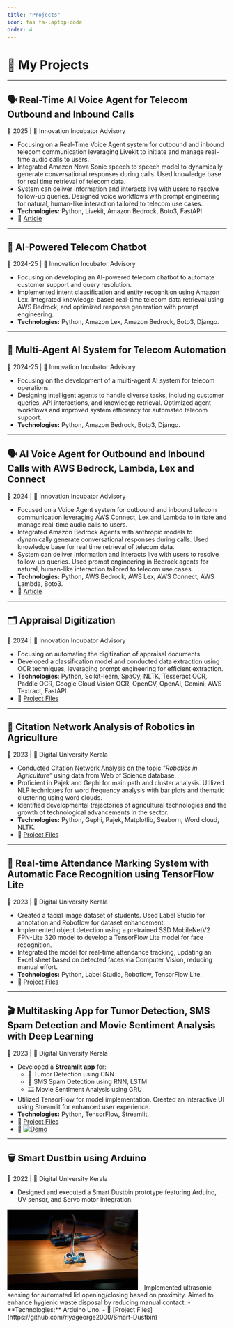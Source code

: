```yaml
---
title: "Projects"
icon: fas fa-laptop-code
order: 4
---
```


# 🚀 My Projects

---

## 🗣️ Real-Time AI Voice Agent for Telecom Outbound and Inbound Calls
📅 2025 | 🏢 Innovation Incubator Advisory  
- Focusing on a Real-Time Voice Agent system for outbound and inbound telecom communication leveraging Livekit to initiate and manage real-time audio calls to users. 
-	Integrated Amazon Nova Sonic speech to speech model to dynamically generate conversational responses during calls. Used knowledge base for real time retrieval of telecom data.
-	System can deliver information and interacts live with users to resolve follow-up queries. Designed voice workflows with prompt engineering for natural, human-like interaction tailored to telecom use cases. 
- **Technologies:** Python, Livekit, Amazon Bedrock, Boto3, FastAPI.  
- 🔗 [Article](https://dev.to/innovationincubator/building-real-time-conversational-ai-agent-for-telecom-using-livekit-with-amazon-bedrock-and-nova-4kgk)

---

## 🤖 AI-Powered Telecom Chatbot    
📅 2024-25 | 🏢 Innovation Incubator Advisory   
- Focusing on developing an AI-powered telecom chatbot to automate customer support and query resolution.  
- Implemented intent classification and entity recognition using Amazon Lex. Integrated knowledge-based real-time telecom data retrieval using AWS Bedrock, and optimized response generation with prompt engineering.  
- **Technologies:** Python, Amazon Lex, Amazon Bedrock, Boto3, Django.  

---

## 🧠 Multi-Agent AI System for Telecom Automation  
📅 2024-25 | 🏢 Innovation Incubator Advisory   
- Focusing on the development of a multi-agent AI system for telecom operations.  
- Designing intelligent agents to handle diverse tasks, including customer queries, API interactions, and knowledge retrieval. Optimized agent workflows and improved system efficiency for automated telecom support.  
- **Technologies:** Python, Amazon Bedrock, Boto3, Django.  

---

## 🗣️ AI Voice Agent for Outbound and Inbound Calls with AWS Bedrock, Lambda, Lex and Connect
📅 2024 | 🏢 Innovation Incubator Advisory  
- Focused on a Voice Agent system for outbound and inbound telecom communication leveraging AWS Connect, Lex and Lambda to initiate and manage real-time audio calls to users. 
-	Integrated Amazon Bedrock Agents with anthropic models to dynamically generate conversational responses during calls. Used knowledge base for real time retrieval of telecom data.
-	System can deliver information and interacts live with users to resolve follow-up queries. Used prompt engineering in Bedrock agents for natural, human-like interaction tailored to telecom use cases. 
- **Technologies:** Python, AWS Bedrock, AWS Lex, AWS Connect, AWS Lambda, Boto3.  
- 🔗 [Article](https://dev.to/thomas_george_b5f25de89e4/leveraging-amazon-bedrock-agents-for-comprehensive-business-solutions-in-telecom-and-beyond-583h)

---

## 🗂️ Appraisal Digitization  
📅 2024 | 🏢 Innovation Incubator Advisory   
- Focusing on automating the digitization of appraisal documents.  
- Developed a classification model and conducted data extraction using OCR techniques, leveraging prompt engineering for efficient extraction.  
- **Technologies**: Python, Scikit-learn, SpaCy, NLTK, Tesseract OCR, Paddle OCR, Google Cloud Vision OCR, OpenCV, OpenAI, Gemini, AWS Textract, FastAPI.  
- 🔗 [Project Files](https://github.com/riyageorge2000/Appraisal-Digitization)

---

## 🌾 Citation Network Analysis of Robotics in Agriculture  
📅 2023 | 🏢 Digital University Kerala    
- Conducted Citation Network Analysis on the topic *"Robotics in Agriculture”* using data from Web of Science database.  
- Proficient in Pajek and Gephi for main path and cluster analysis. Utilized NLP techniques for word frequency analysis with bar plots and thematic clustering using word clouds.  
- Identified developmental trajectories of agricultural technologies and the growth of technological advancements in the sector.  
- **Technologies:** Python, Gephi, Pajek, Matplotlib, Seaborn, Word cloud, NLTK.  
- 🔗 [Project Files](https://github.com/riyageorge2000/CITATION-NETWORK-ANALYSIS-OF-ROBOTICS-IN-AGRICULTURE)

---

## 📸 Real-time Attendance Marking System with Automatic Face Recognition using TensorFlow Lite  
📅 2023 | 🏢 Digital University Kerala    
- Created a facial image dataset of students. Used Label Studio for annotation and Roboflow for dataset enhancement.  
- Implemented object detection using a pretrained SSD MobileNetV2 FPN-Lite 320 model to develop a TensorFlow Lite model for face recognition.  
- Integrated the model for real-time attendance tracking, updating an Excel sheet based on detected faces via Computer Vision, reducing manual effort.  
- **Technologies:** Python, Label Studio, Roboflow, TensorFlow Lite.  
- 🔗 [Project Files](https://github.com/riyageorge2000/PROJECT-Real-time-Attendance-Marking-System-with-Automatic-Face-Recognition-using-TensorFlow-Lite)

---

## 🎬 Multitasking App for Tumor Detection, SMS Spam Detection and Movie Sentiment Analysis with Deep Learning  
📅 2023 | 🏢 Digital University Kerala     
- Developed a **Streamlit app** for:
  - 🧠 Tumor Detection using CNN  
  - 📩 SMS Spam Detection using RNN, LSTM  
  - 🎞️ Movie Sentiment Analysis using GRU  
- Utilized TensorFlow for model implementation. Created an interactive UI using Streamlit for enhanced user experience.  
- **Technologies:** Python, TensorFlow, Streamlit.  
- 🔗 [Project Files](https://github.com/riyageorge2000/Multitasking-Streamlit-Application-for-Tumor-Detection-and-Sentiment-Analysis-with-Deep-Learning)    
- 🧪 [![Demo](https://img.shields.io/badge/Demo-Click%20Here-brightgreen)](https://huggingface.co/spaces/riyageorge/Multitasking_App)

---

## 🗑️ Smart Dustbin using Arduino  
📅 2022 | 🏢 Digital University Kerala    
- Designed and executed a Smart Dustbin prototype featuring Arduino, UV sensor, and Servo motor integration.  
<img src="https://raw.githubusercontent.com/riyageorge2000/Smart-Dustbin/main/connections3.jpg" alt="Connection Smart Dustbin project" width="300" />
- Implemented ultrasonic sensing for automated lid opening/closing based on proximity. Aimed to enhance hygienic waste disposal by reducing manual contact.  
- **Technologies:** Arduino Uno.  
- 🔗 [Project Files](https://github.com/riyageorge2000/Smart-Dustbin)
